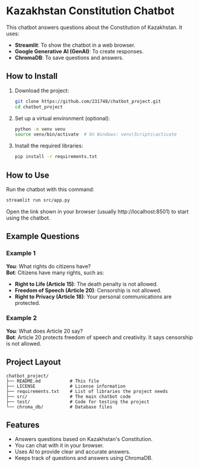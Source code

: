 # Kazakhstan Constitution Chatbot

This chatbot answers questions about the Constitution of Kazakhstan. It uses:
- **Streamlit**: To show the chatbot in a web browser.
- **Google Generative AI (GenAI)**: To create responses.
- **ChromaDB**: To save questions and answers.

## How to Install

1. Download the project:
   ```bash
   git clone https://github.com/231748/chatbot_project.git
   cd chatbot_project
   ```

2. Set up a virtual environment (optional):
   ```bash
   python -m venv venv
   source venv/bin/activate  # On Windows: venv\Scripts\activate
   ```

3. Install the required libraries:
   ```bash
   pip install -r requirements.txt
   ```

## How to Use

Run the chatbot with this command:
```bash
streamlit run src/app.py
```

Open the link shown in your browser (usually http://localhost:8501) to start using the chatbot.

## Example Questions

### Example 1
**You**: What rights do citizens have?  
**Bot**: Citizens have many rights, such as:
- **Right to Life (Article 15)**: The death penalty is not allowed.
- **Freedom of Speech (Article 20)**: Censorship is not allowed.
- **Right to Privacy (Article 18)**: Your personal communications are protected.

### Example 2
**You**: What does Article 20 say?  
**Bot**: Article 20 protects freedom of speech and creativity. It says censorship is not allowed.

## Project Layout

```
chatbot_project/
├── README.md           # This file
├── LICENSE             # License information
├── requirements.txt    # List of libraries the project needs
├── src/                # The main chatbot code
├── test/               # Code for testing the project
└── chroma_db/          # Database files
```

## Features

- Answers questions based on Kazakhstan's Constitution.
- You can chat with it in your browser.
- Uses AI to provide clear and accurate answers.
- Keeps track of questions and answers using ChromaDB.